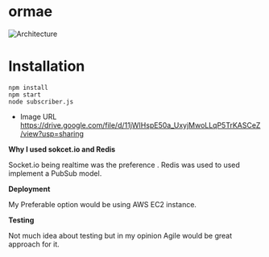 # ormae


![Architecture](https://drive.google.com/file/d/11jWIHspE50a_UxyjMwoLLqP5TrKASCeZ/view?usp=sharing)



Installation
============

    npm install
    npm start
    node subscriber.js

* Image URL
https://drive.google.com/file/d/11jWIHspE50a_UxyjMwoLLqP5TrKASCeZ/view?usp=sharing 

**Why I used sokcet.io and Redis**

Socket.io being realtime was the preference . Redis was used to used implement a PubSub model.


**Deployment**

My Preferable option would be using AWS EC2 instance.


**Testing**

Not much idea about testing but in my opinion Agile would be great approach for it.